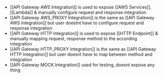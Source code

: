 - [[API Gateway AWS Integration]] is used to expose [[AWS Services]], [[Lambda]] & manually configure request and response integration
- [[API Gateway AWS_PROXY Integration]] is the same as [[API Gateway AWS Integration]] but user doestnt have to configure request and response integration
- [[API Gateway HTTP Integration]] is used to expose [[HTTP  Endpoint]] & manually mapping request, response method to the according integration
- [[API Gateway HTTP_PROXY Integration]] is the same as [[API Gateway HTTP Integration]] but user doesnt have to map between method and integration
- [[API Gateway MOCK Integration]] used for testing, doesnt expose any thing